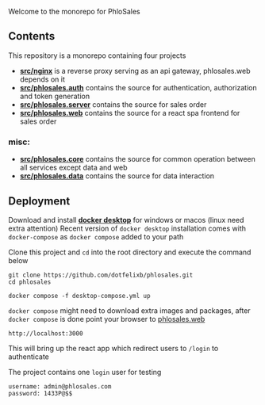 Welcome to the monorepo for PhloSales

## Contents
This repository is a monorepo containing four projects
- [**src/nginx**](https://github.com/dotfelixb/phlosales/tree/main/src/nginx) is a reverse proxy serving as an api gateway, phlosales.web depends on it
- [**src/phlosales.auth**](https://github.com/dotfelixb/phlosales/tree/main/src/PhloSales.Auth) contains the source for authentication, authorization and token generation
- [**src/phlosales.server**](https://github.com/dotfelixb/phlosales/tree/main/src/PhloSales.Server) contains the source for sales order
- [**src/phlosales.web**](https://github.com/dotfelixb/phlosales/tree/main/src/phlosales.web) contains the source for a react spa frontend for sales order

### misc:
- [**src/phlosales.core**](https://github.com/dotfelixb/phlosales/tree/main/src/PhloSales.Core) contains the source for common operation between all services except data and web
- [**src/phlosales.data**](https://github.com/dotfelixb/phlosales/tree/main/src/PhloSales.Data) contains the source for data interaction

## Deployment
Download and install [**docker desktop**](https://www.docker.com/products/docker-desktop/) for windows or macos (linux need extra attention)
Recent version of `docker desktop` installation comes with `docker-compose` as `docker compose` added to your path

Clone this project and `cd` into the root directory and execute the command below
```
git clone https://github.com/dotfelixb/phlosales.git
cd phlosales

docker compose -f desktop-compose.yml up 
```
`docker compose` might need to download extra images and packages, after `docker compose` is done point your browser to [phlosales.web](http://localhost:3000)
```
http://localhost:3000
```
This will bring up the react app which redirect users to `/login` to authenticate

The project contains one `login` user for testing
```
username: admin@phlosales.com
password: 1433P@$$
```